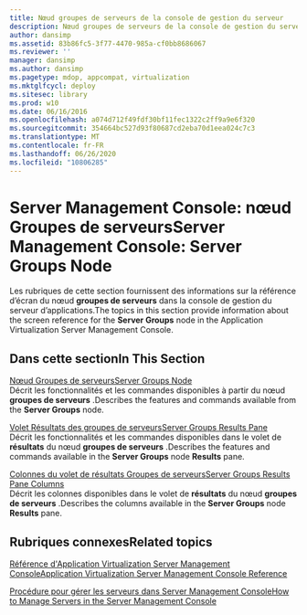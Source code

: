 ```yaml
---
title: Nœud groupes de serveurs de la console de gestion du serveur
description: Nœud groupes de serveurs de la console de gestion du serveur
author: dansimp
ms.assetid: 83b86fc5-3f77-4470-985a-cf0bb8686067
ms.reviewer: ''
manager: dansimp
ms.author: dansimp
ms.pagetype: mdop, appcompat, virtualization
ms.mktglfcycl: deploy
ms.sitesec: library
ms.prod: w10
ms.date: 06/16/2016
ms.openlocfilehash: a074d712f49fdf30bf11fec1322c2ff9a9e6f320
ms.sourcegitcommit: 354664bc527d93f80687cd2eba70d1eea024c7c3
ms.translationtype: MT
ms.contentlocale: fr-FR
ms.lasthandoff: 06/26/2020
ms.locfileid: "10806285"
---
```

# <span data-ttu-id="908a3-103">Server Management Console: nœud Groupes de serveurs</span><span class="sxs-lookup"><span data-stu-id="908a3-103">Server Management Console: Server Groups Node</span></span>


<span data-ttu-id="908a3-104">Les rubriques de cette section fournissent des informations sur la référence d’écran du nœud **groupes de serveurs** dans la console de gestion du serveur d’applications.</span><span class="sxs-lookup"><span data-stu-id="908a3-104">The topics in this section provide information about the screen reference for the **Server Groups** node in the Application Virtualization Server Management Console.</span></span>

## <span data-ttu-id="908a3-105">Dans cette section</span><span class="sxs-lookup"><span data-stu-id="908a3-105">In This Section</span></span>


<a href="" id="server-groups-node"></a>[<span data-ttu-id="908a3-106">Nœud Groupes de serveurs</span><span class="sxs-lookup"><span data-stu-id="908a3-106">Server Groups Node</span></span>](server-groups-node.md)  
<span data-ttu-id="908a3-107">Décrit les fonctionnalités et les commandes disponibles à partir du nœud **groupes de serveurs** .</span><span class="sxs-lookup"><span data-stu-id="908a3-107">Describes the features and commands available from the **Server Groups** node.</span></span>

<a href="" id="server-groups-results-pane"></a>[<span data-ttu-id="908a3-108">Volet Résultats des groupes de serveurs</span><span class="sxs-lookup"><span data-stu-id="908a3-108">Server Groups Results Pane</span></span>](server-groups-results-pane.md)  
<span data-ttu-id="908a3-109">Décrit les fonctionnalités et les commandes disponibles dans le volet de **résultats** du nœud **groupes de serveurs** .</span><span class="sxs-lookup"><span data-stu-id="908a3-109">Describes the features and commands available in the **Server Groups** node **Results** pane.</span></span>

<a href="" id="server-groups-results-pane-columns"></a>[<span data-ttu-id="908a3-110">Colonnes du volet de résultats Groupes de serveurs</span><span class="sxs-lookup"><span data-stu-id="908a3-110">Server Groups Results Pane Columns</span></span>](server-groups-results-pane-columns.md)  
<span data-ttu-id="908a3-111">Décrit les colonnes disponibles dans le volet de **résultats** du nœud **groupes de serveurs** .</span><span class="sxs-lookup"><span data-stu-id="908a3-111">Describes the columns available in the **Server Groups** node **Results** pane.</span></span>

## <span data-ttu-id="908a3-112">Rubriques connexes</span><span class="sxs-lookup"><span data-stu-id="908a3-112">Related topics</span></span>


[<span data-ttu-id="908a3-113">Référence d'Application Virtualization Server Management Console</span><span class="sxs-lookup"><span data-stu-id="908a3-113">Application Virtualization Server Management Console Reference</span></span>](application-virtualization-server-management-console-reference.md)

[<span data-ttu-id="908a3-114">Procédure pour gérer les serveurs dans Server Management Console</span><span class="sxs-lookup"><span data-stu-id="908a3-114">How to Manage Servers in the Server Management Console</span></span>](how-to-manage-servers-in-the-server-management-console.md)

 

 





